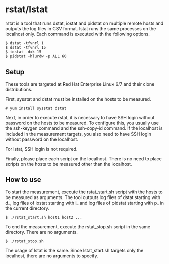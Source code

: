 rstat/lstat
===========

rstat is a tool that runs dstat, iostat and pidstat on multiple remote hosts and outputs the log files in CSV format.
lstat runs the same processes on the localhost only. Each command is executed with the following options.

    $ dstat -tfvnrl 1
    $ dstat -tfvnrl 15
    $ iostat -dxk 15
    $ pidstat -hlurdw -p ALL 60

Setup
-----

These tools are targeted at Red Hat Enterprise Linux 6/7 and their clone distributions.

First, sysstat and dstat must be installed on the hosts to be measured.

    # yum install sysstat dstat

Next, in order to execute rstat,
it is necessary to have SSH login without password on the hosts to be measured.
To configure this, you usually use the ssh-keygen command and the ssh-copy-id command.
If the localhost is included in the measurement targets,
you also need to have SSH login without password on the localhost.

For lstat, SSH login is not required.

Finally, please place each script on the localhost.
There is no need to place scripts on the hosts to be measured other than the localhost.

How to use
----------

To start the measurement, execute the rstat\_start.sh script with the hosts to be measured as arguments.
The tool outputs log files of dstat starting with d\_, log files of iostat starting with i\_
and log files of pidstat starting with p\_ in the current directory.

    $ ./rstat_start.sh host1 host2 ...

To end the measurement, execute the rstat\_stop.sh script in the same directory.
There are no arguments.

    $ ./rstat_stop.sh

The usage of lstat is the same.
Since lstat\_start.sh targets only the localhost, there are no arguments to specify.

